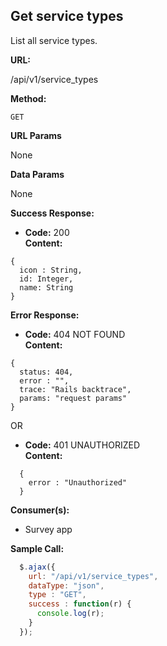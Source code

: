 **Get service types**
----
  List all service types.

**URL:**

/api/v1/service_types

**Method:**

`GET`

**URL Params**

  None

**Data Params**

  None

**Success Response:**

  * **Code:** 200 <br />
    **Content:**

  ```
  { 
    icon : String, 
    id: Integer, 
    name: String
  }
  ```

**Error Response:**

  * **Code:** 404 NOT FOUND <br />
    **Content:**

  ```
  { 
    status: 404, 
    error : "", 
    trace: "Rails backtrace", 
    params: "request params" 
  }
```

OR

  * **Code:** 401 UNAUTHORIZED <br />
    **Content:**

  ```
    { 
      error : "Unauthorized" 
    }
  ```


**Consumer(s):**

  * Survey app

**Sample Call:**

  ```javascript
    $.ajax({
      url: "/api/v1/service_types",
      dataType: "json",
      type : "GET",
      success : function(r) {
        console.log(r);
      }
    });
  ```